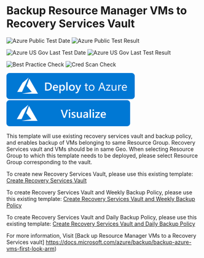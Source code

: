 # Backup Resource Manager VMs to Recovery Services Vault

![Azure Public Test Date](https://azurequickstartsservice.blob.core.windows.net/badges/101-recovery-services-backup-vms/PublicLastTestDate.svg)
![Azure Public Test Result](https://azurequickstartsservice.blob.core.windows.net/badges/101-recovery-services-backup-vms/PublicDeployment.svg)

![Azure US Gov Last Test Date](https://azurequickstartsservice.blob.core.windows.net/badges/101-recovery-services-backup-vms/FairfaxLastTestDate.svg)
![Azure US Gov Last Test Result](https://azurequickstartsservice.blob.core.windows.net/badges/101-recovery-services-backup-vms/FairfaxDeployment.svg)

![Best Practice Check](https://azurequickstartsservice.blob.core.windows.net/badges/101-recovery-services-backup-vms/BestPracticeResult.svg)
![Cred Scan Check](https://azurequickstartsservice.blob.core.windows.net/badges/101-recovery-services-backup-vms/CredScanResult.svg)

[![Deploy To Azure](https://raw.githubusercontent.com/Azure/azure-quickstart-templates/master/1-CONTRIBUTION-GUIDE/images/deploytoazure.svg?sanitize=true)]("https://portal.azure.com/#create/Microsoft.Template/uri/https%3A%2F%2Fraw.githubusercontent.com%2FAzure%2Fazure-quickstart-templates%2Fmaster%2F101-recovery-services-backup-vms%2Fazuredeploy.json")
[![Visualize](https://raw.githubusercontent.com/Azure/azure-quickstart-templates/master/1-CONTRIBUTION-GUIDE/images/visualizebutton.svg?sanitize=true)]("http://armviz.io/#/?load=https%3A%2F%2Fraw.githubusercontent.com%2FAzure%2Fazure-quickstart-templates%2Fmaster%2F101-recovery-services-backup-vms%2Fazuredeploy.json")

This template will use existing recovery services vault and backup policy, and
enables backup of VMs belonging to same Resource Group. Recovery Services vault
and VMs should be in same Geo. When selecting Resource Group to which this
template needs to be deployed, please select Resource Group corresponding to the
vault.

To create new Recovery Services Vault, please use this existing template:
[Create Recovery Services Vault](https://github.com/Azure/azure-quickstart-templates/tree/master/101-recovery-services-vault-create)

To create Recovery Services Vault and Weekly Backup Policy, please use this
existing template:
[Create Recovery Services Vault and Weekly Backup Policy](https://github.com/Azure/azure-quickstart-templates/tree/master/101-recovery-services-weekly-backup-policy-create)

To create Recovery Services Vault and Daily Backup Policy, please use this
existing template:
[Create Recovery Services Vault and Daily Backup Policy](https://github.com/Azure/azure-quickstart-templates/tree/master/101-recovery-services-daily-backup-policy-create)

For more information, Visit [Back up Resource Manager VMs to a Recovery Services
vault] https://docs.microsoft.com/azure/backup/backup-azure-vms-first-look-arm)

